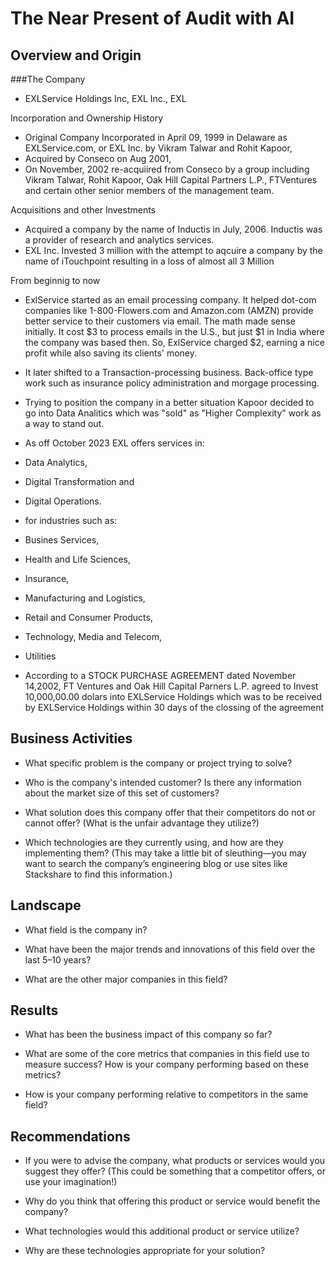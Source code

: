 # The Near Present of Audit with AI

## Overview and Origin

###The Company
* EXLService Holdings Inc, EXL Inc., EXL

Incorporation and Ownership History
* Original Company Incorporated in April 09, 1999 in Delaware as EXLService.com, or EXL Inc. by Vikram Talwar and Rohit Kapoor,
* Acquired by Conseco on Aug 2001,
* On November, 2002 re-acquiired from Conseco by a group including Vikram Talwar, Rohit Kapoor, Oak Hill Capital Partners L.P., FTVentures and certain other senior members of the
management team.

Acquisitions and other Investments
* Acquired a company by the name of Inductis in July, 2006. Inductis was a provider of research and analytics services.
* EXL Inc. Invested 3 million with the attempt to aqcuire a company by the name of iTouchpoint resulting in a loss of almost all 3 Million

From beginnig to now
* ExlService started as an email processing company. It helped dot-com companies like 1-800-Flowers.com and Amazon.com (AMZN) provide better service to their customers via email. The math made sense initially. It cost $3 to process emails in the U.S., but just $1 in India where the company was based then. So, ExlService charged $2, earning a nice profit while also saving its clients' money.
* It later shifted to a Transaction-processing business. Back-office type work such as insurance policy administration and morgage processing.
* Trying to position the company in a better situation Kapoor decided to go into Data Analitics which was "sold" as "Higher Complexity" work as a way to stand out.
*  As off October 2023 EXL offers services in:
*   Data Analytics,
*   Digital Transformation and
*   Digital Operations.
*   for industries such as:
* Busines Services,
* Health and Life Sciences,
* Insurance,
* Manufacturing and Logistics,
* Retail and Consumer Products,
* Technology, Media and Telecom,
* Utilities

* According to a STOCK PURCHASE AGREEMENT dated November 14,2002, FT Ventures and Oak Hill Capital Parners L.P. agreed to Invest 10,000,00.00 dolars into EXLService Holdings which was to be received by EXLService Holdings within 30 days of the clossing of the agreement

## Business Activities

* What specific problem is the company or project trying to solve?

* Who is the company's intended customer? Is there any information about the market size of this set of customers?

* What solution does this company offer that their competitors do not or cannot offer? (What is the unfair advantage they utilize?)

* Which technologies are they currently using, and how are they implementing them? (This may take a little bit of sleuthing&mdash;you may want to search the company’s engineering blog or use sites like Stackshare to find this information.)

## Landscape

* What field is the company in?

* What have been the major trends and innovations of this field over the last 5&ndash;10 years?

* What are the other major companies in this field?

## Results

* What has been the business impact of this company so far?

* What are some of the core metrics that companies in this field use to measure success? How is your company performing based on these metrics?

* How is your company performing relative to competitors in the same field?

## Recommendations

* If you were to advise the company, what products or services would you suggest they offer? (This could be something that a competitor offers, or use your imagination!)

* Why do you think that offering this product or service would benefit the company?

* What technologies would this additional product or service utilize?

* Why are these technologies appropriate for your solution?
